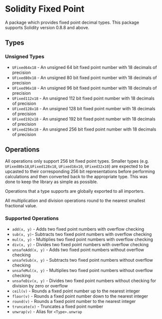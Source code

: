 # Solidity Fixed Point

A package which provides fixed point decimal types. This package supports Solidity version 0.8.8 and above.

## Types

### Unsigned Types

- `UFixed64x18` - An unsigned 64 bit fixed point number with 18 decimals of precision
- `UFixed80x18` - An unsigned 80 bit fixed point number with 18 decimals of precision
- `UFixed96x18` - An unsigned 96 bit fixed point number with 18 decimals of precision
- `UFixed112x18` - An unsigned 112 bit fixed point number with 18 decimals of precision
- `UFixed128x18` - An unsigned 128 bit fixed point number with 18 decimals of precision
- `UFixed192x18` - An unsigned 192 bit fixed point number with 18 decimals of precision
- `UFixed256x18` - An unsigned 256 bit fixed point number with 18 decimals of precision

## Operations

All operations only support 256 bit fixed point types. Smaller types (e.g. `UFixed80x18`,`UFixed128x18`, `UFixed16x10`, 
`UFixed32x10`) are expected to be upcasted to their corresponding 256 bit representations before performing calculations
and then converted back to the appropriate type. This was done to keep the library as simple as possible.

Operations that a type supports are globally exported to all importers.

All multiplication and division operations round to the nearest smallest fractional value.

### Supported Operations

- `add(x, y)` - Adds two fixed point numbers with overflow checking
- `sub(x, y)`- Subtracts two fixed point numbers with overflow checking
- `mul(x, y)` - Multiplies two fixed point numbers with overflow checking
- `div(x, y)` - Divides two fixed point numbers with overflow checking
- `unsafeAdd(x, y)` - Adds two fixed point numbers without overflow checking
- `unsafeSub(x, y)` - Subtracts two fixed point numbers without overflow checking
- `unsafeMul(x, y)` - Multiplies two fixed point numbers without overflow checking
- `unsafeDiv(x, y)` - Divides two fixed point numbers without checking for division by zero or overflow
- `ceil(v)` - Rounds a fixed point number up to the nearest integer
- `floor(v)` - Rounds a fixed point number down to the nearest integer
- `round(v)` - Rounds a fixed point number to the nearest integer
- `truncate(v)` - Truncates a fixed point number
- `unwrap(v)` - Alias for `<Type>.unwrap`